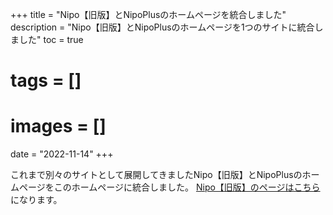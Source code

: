 +++
title = "Nipo【旧版】とNipoPlusのホームページを統合しました"
description = "Nipo【旧版】とNipoPlusのホームページを1つのサイトに統合しました"
toc = true
# tags = []
# images = []
date = "2022-11-14"
+++

これまで別々のサイトとして展開してきましたNipo【旧版】とNipoPlusのホームページをこのホームページに統合しました。
[Nipo【旧版】のページはこちら](/legacy/about/quick/)になります。
